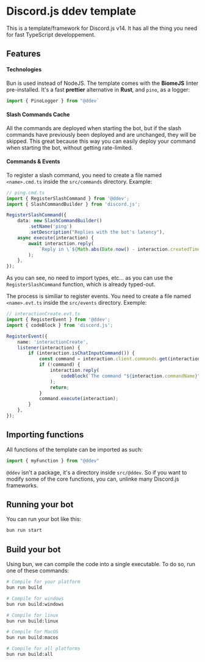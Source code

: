# Discord.js ddev template

This is a template/framework for Discord.js v14. It has all the thing you need for fast TypeScript developpement.

## Features

#### Technologies

Bun is used instead of NodeJS.
The template comes with the **BiomeJS** linter pre-installed. It's a fast **prettier** alternative in **Rust**, and `pino`, as a logger:
```ts
import { PinoLogger } from "@ddev`
```

#### Slash Commands Cache

All the commands are deployed when starting the bot, but if the slash commands have previously been deployed and are unchanged, they will be skipped.
This great because this way you can easily deploy your command when starting the bot, without getting rate-limited.

#### Commands & Events

To register a slash command, you need to create a file named `<name>.cmd.ts` inside the `src/commands` directory. Example:
```ts
// ping.cmd.ts
import { RegisterSlashCommand } from '@ddev';
import { SlashCommandBuilder } from 'discord.js';

RegisterSlashCommand({
	data: new SlashCommandBuilder()
		.setName('ping')
		.setDescription("Replies with the bot's latency"),
	async execute(interaction) {
		await interaction.reply(
			`Reply in \`${Math.abs(Date.now() - interaction.createdTimestamp)}ms\`.`
		);
	},
});
```

As you can see, no need to import types, etc... as you can use the `RegisterSlashCommand` function, which is already typed-out.

The process is similiar to register events. You need to create a file named `<name>.evt.ts` inside the `src/events` directory. Exemple:
```ts
// interactionCreate.evt.ts
import { RegisterEvent } from '@ddev';
import { codeBlock } from 'discord.js';

RegisterEvent({
	name: 'interactionCreate',
	listener(interaction) {
		if (interaction.isChatInputCommand()) {
			const command = interaction.client.commands.get(interaction.commandName);
			if (!command) {
				interaction.reply(
					codeBlock(`The command "${interaction.commandName}" wasn't found.`)
				);
				return;
			}
			command.execute(interaction);
		}
	},
});
```

## Importing functions

All functions of the template can be imported as such:
```ts
import { myFunction } from "@ddev"
```

`@ddev` isn't a package, it's a directory inside `src/@ddev`. So if you want to modify some of the core functions, you can, unlinke many Discord.js frameworks.

## Running your bot

You can run your bot like this:
```bash
bun run start
```

## Build your bot

Using bun, we can compile the code into a single executable. To do so, run one of these commands:
```bash
# Compile for your platform
bun run build

# Compile for windows
bun run build:windows

# Compile for linux
bun run build:linux

# Compile for MacOS
bun run build:macos

# Compile for all platforms
bun run build:all
```